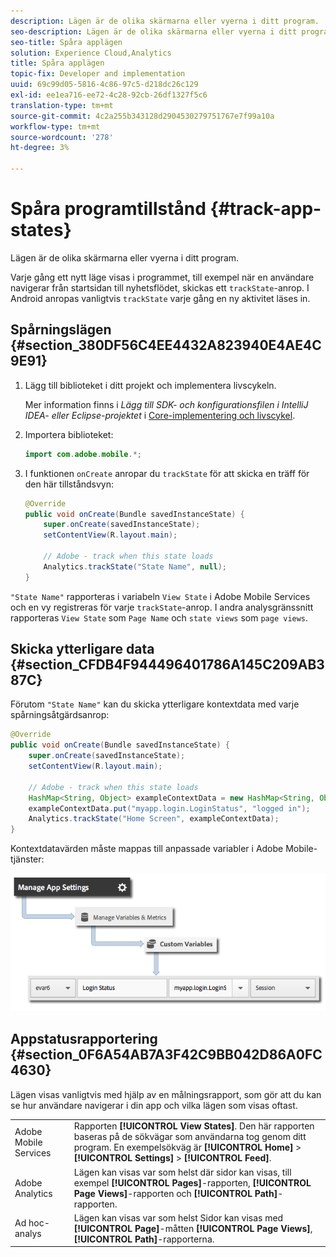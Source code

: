 ```yaml
---
description: Lägen är de olika skärmarna eller vyerna i ditt program.
seo-description: Lägen är de olika skärmarna eller vyerna i ditt program.
seo-title: Spåra applägen
solution: Experience Cloud,Analytics
title: Spåra applägen
topic-fix: Developer and implementation
uuid: 69c99d05-5816-4c86-97c5-d218dc26c129
exl-id: ee1ea716-ee72-4c28-92cb-26df1327f5c6
translation-type: tm+mt
source-git-commit: 4c2a255b343128d2904530279751767e7f99a10a
workflow-type: tm+mt
source-wordcount: '278'
ht-degree: 3%

---
```


# Spåra programtillstånd {#track-app-states}

Lägen är de olika skärmarna eller vyerna i ditt program.

Varje gång ett nytt läge visas i programmet, till exempel när en användare navigerar från startsidan till nyhetsflödet, skickas ett `trackState`-anrop. I Android anropas vanligtvis `trackState` varje gång en ny aktivitet läses in.

## Spårningslägen {#section_380DF56C4EE4432A823940E4AE4C9E91}

1. Lägg till biblioteket i ditt projekt och implementera livscykeln.

   Mer information finns i *Lägg till SDK- och konfigurationsfilen i IntelliJ IDEA- eller Eclipse-projektet* i [Core-implementering och livscykel](/help/android/getting-started/dev-qs.md).

1. Importera biblioteket:

   ```java
   import com.adobe.mobile.*;
   ```

1. I funktionen `onCreate` anropar du `trackState` för att skicka en träff för den här tillståndsvyn:

   ```java
   @Override 
   public void onCreate(Bundle savedInstanceState) { 
       super.onCreate(savedInstanceState); 
       setContentView(R.layout.main); 
   
       // Adobe - track when this state loads 
       Analytics.trackState("State Name", null); 
   }
   ```

`"State Name"` rapporteras i variabeln `View State` i Adobe Mobile Services och en vy registreras för varje `trackState`-anrop. I andra analysgränssnitt rapporteras `View State` som `Page Name` och `state views` som `page views`.

## Skicka ytterligare data {#section_CFDB4F944496401786A145C209AB387C}

Förutom `"State Name"` kan du skicka ytterligare kontextdata med varje spårningsåtgärdsanrop:

```java
@Override 
public void onCreate(Bundle savedInstanceState) { 
    super.onCreate(savedInstanceState); 
    setContentView(R.layout.main); 
  
    // Adobe - track when this state loads 
    HashMap<String, Object> exampleContextData = new HashMap<String, Object>(); 
    exampleContextData.put("myapp.login.LoginStatus", "logged in"); 
    Analytics.trackState("Home Screen", exampleContextData); 
}
```

Kontextdatavärden måste mappas till anpassade variabler i Adobe Mobile-tjänster:

![](assets/map-variable-context-state.png)

## Appstatusrapportering {#section_0F6A54AB7A3F42C9BB042D86A0FC4630}

Lägen visas vanligtvis med hjälp av en målningsrapport, som gör att du kan se hur användare navigerar i din app och vilka lägen som visas oftast.

|  |  |
|--- |--- |
| Adobe Mobile Services | Rapporten **[!UICONTROL View States]**. Den här rapporten baseras på de sökvägar som användarna tog genom ditt program. En exempelsökväg är **[!UICONTROL Home]** > **[!UICONTROL Settings]** > **[!UICONTROL Feed]**. |
| Adobe Analytics | Lägen kan visas var som helst där sidor kan visas, till exempel **[!UICONTROL Pages]**-rapporten, **[!UICONTROL Page Views]**-rapporten och **[!UICONTROL Path]**-rapporten. |
| Ad hoc-analys | Lägen kan visas var som helst Sidor kan visas med **[!UICONTROL Page]**-måtten **[!UICONTROL Page Views]**, **[!UICONTROL Path]**-rapporterna. |
